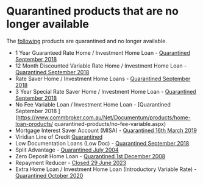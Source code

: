 # Quarantined products that are no longer available

The [following](https://www.commbroker.com.au/Net/Documentum/products/home-loan-products/quarantined-products/home-loans.aspx) products are quarantined and no longer available.

- 1 Year Guaranteed Rate Home / Investment Home Loan - [Quarantined September 2018](https://www.commbroker.com.au/Net/Documentum/products/home-loan-products/quarantined-products/1-year.aspx)
- 12 Month Discounted Variable Rate Home / Investment Home Loan - [Quarantined September 2018](https://www.commbroker.com.au/Net/Documentum/products/home-loan-products/quarantined-products/12-month-discounted.aspx)
- Rate Saver Home / Investment Home Loans - [Quarantined September 2018](https://www.commbroker.com.au/Net/Documentum/products/home-loan-products/quarantined-products/rate-saver.aspx)
- 3 Year Special Rate Saver Home / Investment Home Loan - [Quarantined September 2018](https://www.commbroker.com.au/Net/Documentum/products/home-loan-products/quarantined-products/3-year-rate-saver.aspx)
- No Fee Variable Loan / Investment Home Loan - [Quarantined September 2018
](https://www.commbroker.com.au/Net/Documentum/products/home-loan-products/
quarantined-products/no-fee-variable.aspx)
- Mortgage Interest Saver Account (MISA) - [Quarantined 16th March 2019](https://www.commbroker.com.au/Net/Documentum/products/home-loan-products/quarantined-products/misa.aspx)
- Viridian Line of Credit [Quarantined](https://www.commbroker.com.au/Net/Documentum/products/home-loan-products/quarantined-products/line-of-credit-p0t0.aspx)
- Low Documentation Loans (Low Doc) - [Quarantined September 2018](https://www.commbroker.com.au/Net/Documentum/products/home-loan-products/)
- Split Advantage - [Quarantined July 2004](https://www.commbroker.com.au/Net/Documentum/products/home-loan-products/) 
- Zero Deposit Home Loan - [Quarantined 1st December 2008](https://www.commbroker.com.au/Net/Documentum/products/home-loan-products/quarantined-products/zero-deposit-home-loans.aspx)
- Repayment Reducer - [Closed 29 June 2023](https://www.commbroker.com.au/Net/Documentum/products/home-loan-products/quarantined-products/repaymentreducer.aspx)
- Extra Home Loan / Investment Home Loan (Introductory Variable Rate) - [Quarantined October 2020](https://www.commbroker.com.au/Net/Documentum/products/home-loan-products/quarantined-products/ehir.aspx)
